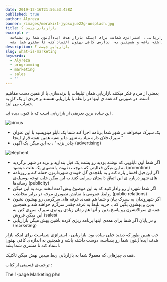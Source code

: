 ```yaml
---
date: 2019-12-16T21:56:53.458Z
published: true
author: Alyreza
banner: /images/merakist-jyosxjue22g-unsplash.jpg
title: بازاریابی چیست ؟
excerpt: >-
  بازاریابی ، استراتژی شماست برای اینکه بازار هدف ایده‌آل‌تون شما رو بشناسه،
  دوست داشته باشه و همچنین به اندازه‌ی کافی بهتون اعتماد کنه تا مشتری شما بشه
description: بازاریابی چیست ؟
slug: what-is-marketing
keywords:
  - Alyreza
  - programming
  - marketing
  - sales
  - ''
---
```

بعضی از مردم فکر میکنند بازاریابی همان تبلیغات یا برندسازی یا از همین دست مفاهیم است، در صورتی که همه ی اینها در رابطه با بازاریابی هستند و جزءی از یک کل به حساب می آیند.

این ساده ترین تعریفی از بازاریابی است که تا کنون دیده اید :

![circus](/images/ciocan-ciprian-duckpljfrau-unsplash.jpg "circus")

* یک سیرک میخواهد در شهر شما برنامه اجرا کند شما یک تابلو مینویسید با این عنوان “ سیرک فلان داره میاد به شهر ما و شنبه همین هفته قرار اینجا 
* چادر بزنه “ ، به این میگن یک آگهی (advertising)

![elephent](/images/annie-spratt-_j8qlorhjjs-unsplash.jpg "elephent")

* اگر شما اون تابلویی که نوشته بودید رو پشت یک فیل بندازید و برید در شهر برگردید به این میگن فعالیتی که موجب تقویت یا تشویق یک علت میشود (promotion)
* اگر این فیل افسار پاره کنه و به باغچه‌ی گل خونه‌ی شهردارتون حمله کنه و روزنامه های شهر درباره ی این اتفاق داستان سرایی کنند به این میگن جلب توجه بوسیله‌ی رسانه‌ها (publicity)
* اگر شما شهردار رو وادار کنید که به این موضوع پیش آمده لبخند بزنه به این میگن روابط عمومی یا نمایش تصویری موجه در برابر مخاطب (public relations)
* اگر شهروندان به سیرک بیان و شما هم همه‌ی غرفه های سرگرمی رو بهشون نشون بدین و بهشون بگین که با خرید بلیط یه غرفه چقدر سرگرم خواهند شد و همچنین همه ی سوالاتشون رو پاسخ بدین و آنها هم زمان زیادی رو توی سیرک سپری کنن به این میگن فروش (sales)
* و در پایان اگر شما برای همه‌ی اینها برنامه ریزی کرده باشین بهش میگن بازاریابی (marketing)



خب همین طور که دیدید خیلی ساده بود. بازاریابی ، استراتژی شماست برای اینکه بازار هدف ایده‌آل‌تون شما رو بشناسه، دوست داشته باشه و همچنین به اندازه‌ی کافی بهتون اعتماد کنه تا مشتری شما بشه.

همه‌ی چیزهایی که معمولا شما به بازاریابی ربط میدین بهش میگن تاکتیک.



ترجمه‌ی قسمتی از کتاب :

The 1-page Marketing plan
